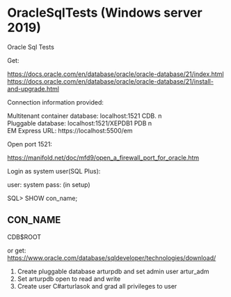 # OracleSqlTests (Windows server 2019)
Oracle Sql Tests

Get:

https://docs.oracle.com/en/database/oracle/oracle-database/21/index.html
https://docs.oracle.com/en/database/oracle/oracle-database/21/install-and-upgrade.html

Connection information provided:

Multitenant container database: localhost:1521 CDB. n\
Pluggable database: localhost:1521/XEPDB1 PDB  n\
EM Express URL: https://localhost:5500/em 

Open port 1521:

https://manifold.net/doc/mfd9/open_a_firewall_port_for_oracle.htm

Login as system user(SQL Plus):

user: system
pass: (in setup)

SQL> SHOW con_name;

CON_NAME
------------------------------
CDB$ROOT

or get:
https://www.oracle.com/database/sqldeveloper/technologies/download/

1. Create pluggable database arturpdb and set admin user artur_adm
2. Set arturpdb open to read and write
3. Create user C#arturlasok and grad all privileges to user 
